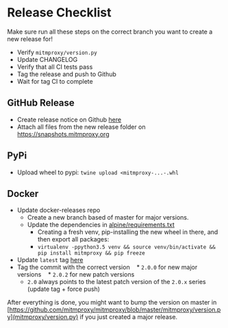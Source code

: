 # Release Checklist

Make sure run all these steps on the correct branch you want to create a new release for!
- Verify `mitmproxy/version.py`
- Update CHANGELOG
- Verify that all CI tests pass
- Tag the release and push to Github
- Wait for tag CI to complete

## GitHub Release
- Create release notice on Github [here](https://github.com/mitmproxy/mitmproxy/releases/new)
- Attach all files from the new release folder on https://snapshots.mitmproxy.org

## PyPi
- Upload wheel to pypi: `twine upload <mitmproxy-...-.whl`

## Docker
- Update docker-releases repo
  - Create a new branch based of master for major versions.
  - Update the dependencies in [alpine/requirements.txt](https://github.com/mitmproxy/docker-releases/commit/3d6a9989fde068ad0aea257823ac3d7986ff1613#diff-9b7e0eea8ae74688b1ac13ea080549ba)
    * Creating a fresh venv, pip-installing the new wheel in there, and then export all packages:
    * `virtualenv -ppython3.5 venv && source venv/bin/activate && pip install mitmproxy && pip freeze`
- Update `latest` tag [here](https://hub.docker.com/r/mitmproxy/mitmproxy/~/settings/automated-builds/)
- Tag the commit with the correct version
    * `2.0.0` for new major versions
    * `2.0.2` for new patch versions
    * `2.0` always points to the latest patch version of the `2.0.x` series (update tag + force push)

After everything is done, you might want to bump the version on master in [https://github.com/mitmproxy/mitmproxy/blob/master/mitmproxy/version.py](mitmproxy/version.py) if you just created a major release.
